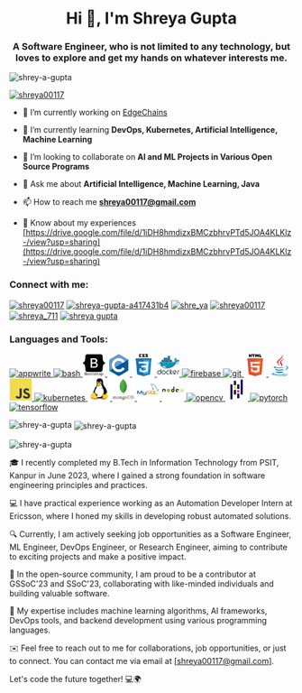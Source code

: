 <h1 align="center">Hi 👋, I'm Shreya Gupta</h1>
<h3 align="center">A Software Engineer, who is not limited to any technology, but loves to explore and get my hands on whatever interests me.</h3>

<p align="left"> <img src="https://komarev.com/ghpvc/?username=shrey-a-gupta&label=Profile%20views&color=0e75b6&style=flat" alt="shrey-a-gupta" /> </p>

<p align="left"> <a href="https://twitter.com/shreya00117" target="blank"><img src="https://img.shields.io/twitter/follow/shreya00117?logo=twitter&style=for-the-badge" alt="shreya00117" /></a> </p>

- 🔭 I’m currently working on [EdgeChains](https://github.com/arakoodev/edgechains)

- 🌱 I’m currently learning **DevOps, Kubernetes, Artificial Intelligence, Machine Learning**

- 👯 I’m looking to collaborate on **AI and ML Projects in Various Open Source Programs**

- 💬 Ask me about **Artificial Intelligence, Machine Learning, Java**

- 📫 How to reach me **shreya00117@gmail.com**

- 📄 Know about my experiences [https://drive.google.com/file/d/1iDH8hmdizxBMCzbhrvPTd5JOA4KLKlz-/view?usp=sharing](https://drive.google.com/file/d/1iDH8hmdizxBMCzbhrvPTd5JOA4KLKlz-/view?usp=sharing)

<h3 align="left">Connect with me:</h3>
<p align="left">
<a href="https://twitter.com/shreya00117" target="blank"><img align="center" src="https://raw.githubusercontent.com/rahuldkjain/github-profile-readme-generator/master/src/images/icons/Social/twitter.svg" alt="shreya00117" height="30" width="40" /></a>
<a href="https://linkedin.com/in/shreya-gupta-a417431b4" target="blank"><img align="center" src="https://raw.githubusercontent.com/rahuldkjain/github-profile-readme-generator/master/src/images/icons/Social/linked-in-alt.svg" alt="shreya-gupta-a417431b4" height="30" width="40" /></a>
<a href="https://www.codechef.com/users/shre_ya" target="blank"><img align="center" src="https://cdn.jsdelivr.net/npm/simple-icons@3.1.0/icons/codechef.svg" alt="shre_ya" height="30" width="40" /></a>
<a href="https://codeforces.com/profile/shreya00117" target="blank"><img align="center" src="https://raw.githubusercontent.com/rahuldkjain/github-profile-readme-generator/master/src/images/icons/Social/codeforces.svg" alt="shreya00117" height="30" width="40" /></a>
<a href="https://www.leetcode.com/shreya_711" target="blank"><img align="center" src="https://raw.githubusercontent.com/rahuldkjain/github-profile-readme-generator/master/src/images/icons/Social/leet-code.svg" alt="shreya_711" height="30" width="40" /></a>
<a href="https://www.hackerearth.com/shreya gupta" target="blank"><img align="center" src="https://raw.githubusercontent.com/rahuldkjain/github-profile-readme-generator/master/src/images/icons/Social/hackerearth.svg" alt="shreya gupta" height="30" width="40" /></a>
</p>

<h3 align="left">Languages and Tools:</h3>
<p align="left"> <a href="https://appwrite.io" target="_blank" rel="noreferrer"> <img src="https://www.vectorlogo.zone/logos/appwriteio/appwriteio-icon.svg" alt="appwrite" width="40" height="40"/> </a> <a href="https://www.gnu.org/software/bash/" target="_blank" rel="noreferrer"> <img src="https://www.vectorlogo.zone/logos/gnu_bash/gnu_bash-icon.svg" alt="bash" width="40" height="40"/> </a> <a href="https://getbootstrap.com" target="_blank" rel="noreferrer"> <img src="https://raw.githubusercontent.com/devicons/devicon/master/icons/bootstrap/bootstrap-plain-wordmark.svg" alt="bootstrap" width="40" height="40"/> </a> <a href="https://www.cprogramming.com/" target="_blank" rel="noreferrer"> <img src="https://raw.githubusercontent.com/devicons/devicon/master/icons/c/c-original.svg" alt="c" width="40" height="40"/> </a> <a href="https://www.w3schools.com/css/" target="_blank" rel="noreferrer"> <img src="https://raw.githubusercontent.com/devicons/devicon/master/icons/css3/css3-original-wordmark.svg" alt="css3" width="40" height="40"/> </a> <a href="https://www.docker.com/" target="_blank" rel="noreferrer"> <img src="https://raw.githubusercontent.com/devicons/devicon/master/icons/docker/docker-original-wordmark.svg" alt="docker" width="40" height="40"/> </a> <a href="https://firebase.google.com/" target="_blank" rel="noreferrer"> <img src="https://www.vectorlogo.zone/logos/firebase/firebase-icon.svg" alt="firebase" width="40" height="40"/> </a> <a href="https://git-scm.com/" target="_blank" rel="noreferrer"> <img src="https://www.vectorlogo.zone/logos/git-scm/git-scm-icon.svg" alt="git" width="40" height="40"/> </a> <a href="https://www.w3.org/html/" target="_blank" rel="noreferrer"> <img src="https://raw.githubusercontent.com/devicons/devicon/master/icons/html5/html5-original-wordmark.svg" alt="html5" width="40" height="40"/> </a> <a href="https://www.java.com" target="_blank" rel="noreferrer"> <img src="https://raw.githubusercontent.com/devicons/devicon/master/icons/java/java-original.svg" alt="java" width="40" height="40"/> </a> <a href="https://developer.mozilla.org/en-US/docs/Web/JavaScript" target="_blank" rel="noreferrer"> <img src="https://raw.githubusercontent.com/devicons/devicon/master/icons/javascript/javascript-original.svg" alt="javascript" width="40" height="40"/> </a> <a href="https://kubernetes.io" target="_blank" rel="noreferrer"> <img src="https://www.vectorlogo.zone/logos/kubernetes/kubernetes-icon.svg" alt="kubernetes" width="40" height="40"/> </a> <a href="https://www.linux.org/" target="_blank" rel="noreferrer"> <img src="https://raw.githubusercontent.com/devicons/devicon/master/icons/linux/linux-original.svg" alt="linux" width="40" height="40"/> </a> <a href="https://www.mongodb.com/" target="_blank" rel="noreferrer"> <img src="https://raw.githubusercontent.com/devicons/devicon/master/icons/mongodb/mongodb-original-wordmark.svg" alt="mongodb" width="40" height="40"/> </a> <a href="https://www.mysql.com/" target="_blank" rel="noreferrer"> <img src="https://raw.githubusercontent.com/devicons/devicon/master/icons/mysql/mysql-original-wordmark.svg" alt="mysql" width="40" height="40"/> </a> <a href="https://nodejs.org" target="_blank" rel="noreferrer"> <img src="https://raw.githubusercontent.com/devicons/devicon/master/icons/nodejs/nodejs-original-wordmark.svg" alt="nodejs" width="40" height="40"/> </a> <a href="https://opencv.org/" target="_blank" rel="noreferrer"> <img src="https://www.vectorlogo.zone/logos/opencv/opencv-icon.svg" alt="opencv" width="40" height="40"/> </a> <a href="https://pandas.pydata.org/" target="_blank" rel="noreferrer"> <img src="https://raw.githubusercontent.com/devicons/devicon/2ae2a900d2f041da66e950e4d48052658d850630/icons/pandas/pandas-original.svg" alt="pandas" width="40" height="40"/> </a> <a href="https://pytorch.org/" target="_blank" rel="noreferrer"> <img src="https://www.vectorlogo.zone/logos/pytorch/pytorch-icon.svg" alt="pytorch" width="40" height="40"/> </a> <a href="https://www.tensorflow.org" target="_blank" rel="noreferrer"> <img src="https://www.vectorlogo.zone/logos/tensorflow/tensorflow-icon.svg" alt="tensorflow" width="40" height="40"/> </a> </p>

<p><img align="left" src="https://github-readme-stats.vercel.app/api/top-langs?username=shrey-a-gupta&show_icons=true&locale=en&layout=compact" alt="shrey-a-gupta" /></p>

<p>&nbsp;<img align="center" src="https://github-readme-stats.vercel.app/api?username=shrey-a-gupta&show_icons=true&locale=en" alt="shrey-a-gupta" /></p>

<p><img align="center" src="https://github-readme-streak-stats.herokuapp.com/?user=shrey-a-gupta&" alt="shrey-a-gupta" /></p>

🎓 I recently completed my B.Tech in Information Technology from PSIT, Kanpur in June 2023, where I gained a strong foundation in software engineering principles and practices.

💻 I have practical experience working as an Automation Developer Intern at Ericsson, where I honed my skills in developing robust automated solutions.

🔍 Currently, I am actively seeking job opportunities as a Software Engineer, ML Engineer, DevOps Engineer, or Research Engineer, aiming to contribute to exciting projects and make a positive impact.

🌟 In the open-source community, I am proud to be a contributor at GSSoC'23 and SSoC'23, collaborating with like-minded individuals and building valuable software.

🤖 My expertise includes machine learning algorithms, AI frameworks, DevOps tools, and backend development using various programming languages.

✉️ Feel free to reach out to me for collaborations, job opportunities, or just to connect. You can contact me via email at [shreya00117@gmail.com].

Let's code the future together! 💻🌍
